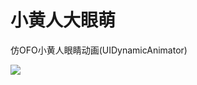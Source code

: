 # 小黄人大眼萌
仿OFO小黄人眼睛动画(UIDynamicAnimator)

![][image-1]

[image-1]:	http://upload-images.jianshu.io/upload_images/913574-9f2a7e54807e779c.gif?imageMogr2/auto-orient/strip